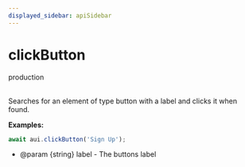```yaml
---
displayed_sidebar: apiSidebar
---
```

# clickButton
<span class="theme-doc-version-badge badge badge--secondary">production</span><br/><br/>

Searches for an element of type button with a label and clicks it when found.

**Examples:** 
```typescript
await aui.clickButton('Sign Up');
```

   * @param \{string} label - The buttons label
